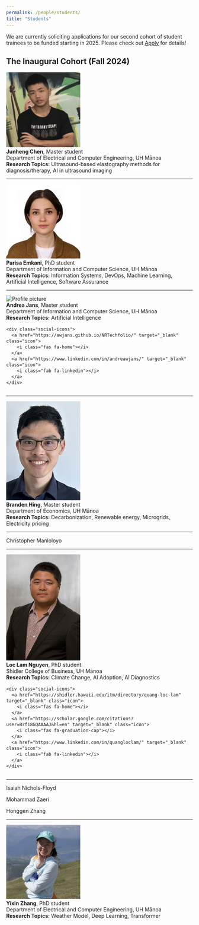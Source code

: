 ```yaml
---
permalink: /people/students/
title: "Students"
---
```


We are currently soliciting applications for our second cohort of student trainees to be funded starting in 2025.  Please check out [Apply](../apply/overview.md) for details!

## The Inaugural Cohort (Fall 2024)

<div class="two-column">

  <div class="column image-column">
    <img src="/assets/images/profile-photos/junheng_chen.png" alt="Profile picture" style="max-width: 100%; width: 200px; height: auto;">
  </div>

  <div class="column text-column">
    <strong>Junheng Chen</strong>, Master student<br>
    Department of Electrical and Computer Engineering, UH Mānoa<br>
    <strong>Research Topics:</strong> Ultrasound-based elastography methods for diagnosis/therapy, AI in ultrasound imaging<br>
  </div>

</div>

---

<div class="two-column">

  <div class="column image-column">
    <img src="/assets/images/profile-photos/Parisa.jpg" alt="Profile picture" style="max-width: 100%; width: 200px; height: auto;">
  </div>

  <div class="column text-column">
    <strong>Parisa Emkani</strong>, PhD student<br>
    Department of Information and Computer Science, UH Mānoa<br>
    <strong>Research Topics:</strong> Information Systems, DevOps, Machine Learning, Artificial Intelligence, Software Assurance<br>
  </div>

</div>

---

<div class="two-column">

  <div class="column image-column">
    <img src="/assets/images/profile-photos/Andrea_Jans.png" alt="Profile picture" style="max-width: 100%; width: 200px; height: auto;">
  </div>

  <div class="column text-column">
    <strong>Andrea Jans</strong>, Master student<br>
    Department of Information and Computer Science, UH Mānoa<br>
    <strong>Research Topics:</strong> Artificial Intelligence<br>

    <div class="social-icons">
      <a href="https://awjans.github.io/NRTechfolio/" target="_blank" class="icon">
        <i class="fas fa-home"></i>
      </a>
      <a href="https://www.linkedin.com/in/andreawjans/" target="_blank" class="icon">
        <i class="fab fa-linkedin"></i>
      </a>
    </div>

  </div>

</div>

---

<div class="two-column">

  <div class="column image-column">
    <img src="/assets/images/profile-photos/BrandenHing_Headshot.jpg" alt="Profile picture" style="max-width: 100%; width: 200px; height: auto;">
  </div>

  <div class="column text-column">
    <strong>Branden Hing</strong>, Master student<br>
    Department of Economics, UH Mānoa<br>
    <strong>Research Topics:</strong> Decarbonization, Renewable energy, Microgrids, Electricity pricing<br>

  </div>

</div>

---

Christopher Manloloyo

---

<div class="two-column">

  <div class="column image-column">
    <img src="/assets/images/profile-photos/Loc.jpg" alt="Profile picture" style="max-width: 100%; width: 200px; height: auto;">
  </div>

  <div class="column text-column">
    <strong>Loc Lam Nguyen</strong>, PhD student<br>
    Shidler College of Business, UH Mānoa<br>
    <strong>Research Topics:</strong> Climate Change, AI Adoption, AI Diagnostics<br>

    <div class="social-icons">
      <a href="https://shidler.hawaii.edu/itm/directory/quang-loc-lam" target="_blank" class="icon">
        <i class="fas fa-home"></i>
      </a>
      <a href="https://scholar.google.com/citations?user=Brf18GQAAAAJ&hl=en" target="_blank" class="icon">
        <i class="fas fa-graduation-cap"></i>
      </a>
      <a href="https://www.linkedin.com/in/quangloclam/" target="_blank" class="icon">
        <i class="fab fa-linkedin"></i>
      </a>
    </div>

  </div>

</div>

---

Isaiah Nichols-Floyd

Mohammad Zaeri

Honggen Zhang

---

<div class="two-column">

  <div class="column image-column">
    <img src="/assets/images/profile-photos/Yixin_Zhang.jpg" alt="Profile picture" style="max-width: 100%; width: 200px; height: auto;">
  </div>

  <div class="column text-column">
    <strong>Yixin Zhang</strong>, PhD student<br>
    Department of Electrical and Computer Engineering, UH Mānoa<br>
    <strong>Research Topics:</strong> Weather Model, Deep Learning, Transformer<br>
  </div>

</div>
